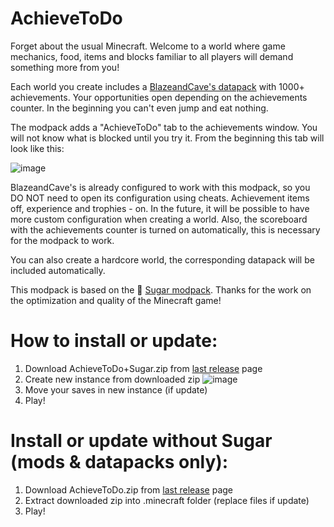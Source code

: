 # AchieveToDo

Forget about the usual Minecraft. Welcome to a world where game mechanics, food, items and blocks familiar to all players will demand something more from you!

Each world you create includes a [BlazeandCave's datapack](https://www.planetminecraft.com/data-pack/blazeandcave-s-advancements-pack-1-12/) with 1000+ achievements. Your opportunities open depending on the achievements counter. In the beginning you can't even jump and eat nothing. 

The modpack adds a "AchieveToDo" tab to the achievements window. You will not know what is blocked until you try it. From the beginning this tab will look like this:

![image](https://user-images.githubusercontent.com/96978370/199967140-315aabf5-42ad-4c68-9f43-05e92781c39f.png)

BlazeandCave's is already configured to work with this modpack, so you DO NOT need to open its configuration using cheats. Achievement items off, experience and trophies - on. In the future, it will be possible to have more custom configuration when creating a world. Also, the scoreboard with the achievements counter is turned on automatically, this is necessary for the modpack to work.

You can also create a hardcore world, the corresponding datapack will be included automatically.

This modpack is based on the 💜 [Sugar modpack](https://modrinth.com/modpack/sugar). Thanks for the work on the optimization and quality of the Minecraft game!

# How to install or update:
1. Download AchieveToDo+Sugar.zip from [last release](https://github.com/diskree/AchieveToDo/releases/latest) page
2. Create new instance from downloaded zip
![image](https://user-images.githubusercontent.com/96978370/200134244-2ac599e9-40d3-456e-880c-81d43edd21c5.png)
3. Move your saves in new instance (if update)
4. Play!

# Install or update without Sugar (mods & datapacks only):
1. Download AchieveToDo.zip from [last release](https://github.com/diskree/AchieveToDo/releases/latest) page
2. Extract downloaded zip into .minecraft folder (replace files if update)
3. Play!
